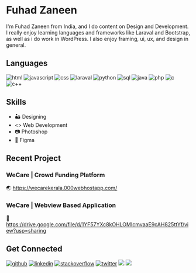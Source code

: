 # Fuhad Zaneen

I'm Fuhad Zaneen from India, and I do content on Design and Development. I really enjoy learning languages and frameworks like Laraval and Bootstrap, as well as i do work in WordPress. I also enjoy framing, ui, ux, and design in general.

## Languages
<img src='https://img.shields.io/badge/HTML-239120?style=for-the-badge&logo=html5&logoColor=white' alt='html'>  <img src='https://img.shields.io/badge/JavaScript-F7DF1E?style=for-the-badge&logo=javascript&logoColor=black' alt='javascript'>  <img src='https://img.shields.io/badge/CSS-239120?&style=for-the-badge&logo=css3&logoColor=white' alt='css'>  <img src='https://img.shields.io/badge/Laravel-FF2D20?style=for-the-badge&logo=laravel&logoColor=white' alt='laraval'>  <img src='https://img.shields.io/badge/Python-3776AB?style=for-the-badge&logo=python&logoColor=white' alt='python'>  <img src='https://img.shields.io/badge/MySQL-00000F?style=for-the-badge&logo=mysql&logoColor=white' alt='sql'>  <img src='https://img.shields.io/badge/Java-ED8B00?style=for-the-badge&logo=java&logoColor=white' alt='java'>  <img src='https://img.shields.io/badge/PHP-777BB4?style=for-the-badge&logo=php&logoColor=white' alt='php'>  <img src='https://img.shields.io/badge/C-00599C?style=for-the-badge&logo=c&logoColor=white' alt='c'>  <img src='https://img.shields.io/badge/C%2B%2B-00599C?style=for-the-badge&logo=c%2B%2B&logoColor=white' alt='c++'>

## Skills
* 🏜️ Designing
* <> Web Development
* 📷 Photoshop
* 🌺 Figma

## Recent Project
### WeCare | Crowd Funding Platform
🌏 https://wecarekerala.000webhostapp.com/  

### WeCare | Webview Based Application
👾 https://drive.google.com/file/d/1YF57YXc8kOHLOMIcmvaaE9cAH825ttYf/view?usp=sharing

## Get Connected
[<img src='https://img.shields.io/badge/GitHub-100000?style=for-the-badge&logo=github&logoColor=white' alt='github'>](https://github.com/fhdznn)  [<img src='https://img.shields.io/badge/LinkedIn-0077B5?style=for-the-badge&logo=linkedin&logoColor=white' alt='linkedin'>](https://www.linkedin.com/in/fuhad-zaneen-992110231/) [<img src='https://img.shields.io/badge/Stack_Overflow-FE7A16?style=for-the-badge&logo=stack-overflow&logoColor=white' alt='stackoverflow'>](https://stackoverflow.com/users/19327697/fhdznn) [<img src='https://img.shields.io/badge/Twitter-1DA1F2?style=for-the-badge&logo=twitter&logoColor=white' alt='twitter'>](https://twitter.com/fhdznn)  [<img src='https://img.shields.io/badge/Gmail-D14836?style=for-the-badge&logo=gmail&logoColor=white'>](mailto:fhdznn@gmail.com) [<img src='https://img.shields.io/badge/Discord-7289DA?style=for-the-badge&logo=discord&logoColor=white'>](https://discordapp.com/users/Ozy_Mandiaz#5046)











